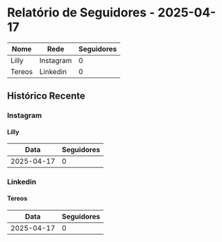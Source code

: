 # Relatório de Seguidores - 2025-04-17

| Nome | Rede | Seguidores |
|------|------|------------|
| Lilly | Instagram | 0 |
| Tereos | Linkedin | 0 |

## Histórico Recente


### Instagram


#### Lilly

| Data | Seguidores |
|------|------------|
| 2025-04-17 | 0 |

### Linkedin


#### Tereos

| Data | Seguidores |
|------|------------|
| 2025-04-17 | 0 |

